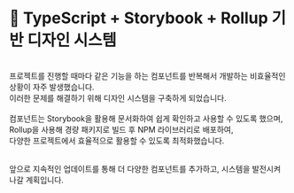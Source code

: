
# 🚀 TypeScript + Storybook + Rollup 기반 디자인 시스템
<br>
프로젝트를 진행할 때마다 같은 기능을 하는 컴포넌트를 반복해서 개발하는 비효율적인 상황이 자주 발생했습니다.<br>
이러한 문제를 해결하기 위해 디자인 시스템을 구축하게 되었습니다.
<br><br>
컴포넌트는 Storybook을 활용해 문서화하여 쉽게 확인하고 사용할 수 있도록 했으며,<br>
Rollup을 사용해 경량 패키지로 빌드 후 NPM 라이브러리로 배포하여,<br> 다양한 프로젝트에서 효율적으로 활용할 수 있도록 최적화했습니다.<br><br>

앞으로 지속적인 업데이트를 통해 더 다양한 컴포넌트를 추가하고, 시스템을 발전시켜 나갈 계획입니다.
